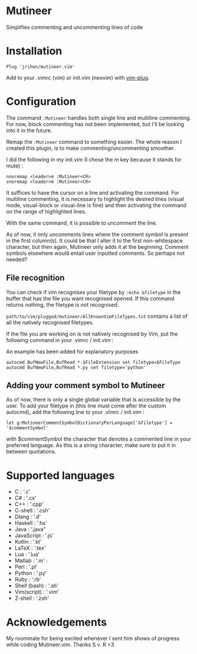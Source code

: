 # Mutineer
Simplifies commenting and uncommenting lines of code


# Installation
```vim
Plug 'jrihon/mutineer.vim'
```
Add  to your .vimrc (vim) or init.vim (neovim) with [vim-plug](https://github.com/junegunn/vim-plug).

# Configuration
The command `:Mutineer` handles both single line and multiline commenting. For now, block commenting has not been implemented, but I'll be looking into it in the future.

Remap the `:Mutineer` command to something easier. The whole reason I created this plugin, is to make commenting/uncommenting smoother.

I did the following in my init.vim (I chose the m key because it stands for mute) : 

```vim
nnoremap <leader>m :Mutineer<CR>
vnoremap <leader>m :Mutineer<CR>
```

It suffices to have the cursor on a line and activating the command.
For multiline commenting, it is necessary to highlight the desired lines (visual mode, visual-block or visual-line is fine) and then activating the command on the range of highlighted lines.

With the same command, it is possible to uncomment the line.

As of now, it only uncomments lines where the comment symbol is present in the first column(s).
It could be that I alter it to the first non-whitespace character, but then again, Mutineer only adds it at the beginning. Comment symbols elsewhere would entail user inputted comments.
So perhaps not needed?

## File recognition

You can check if vim recognises your filetype by `:echo &filetype` in the buffer that has the file you want recognised opened.
If this command returns nothing, the filetype is not recognised.

`path/to/vim/plugged/mutineer/AllKnownVimFileTypes.txt` contains a list of all the natively recognised filetypes.

If the file you are working on is not natively recognised by Vim, put the following command in your .vimrc / init.vim :

An example has been added for explanatory purposes
```vim
autocmd BufNewFile,BufRead *.$FileExtension set filetype=$FileType
autocmd BufNewFile,BufRead *.py set filetype='python'
```

## Adding your comment symbol to Mutineer
As of now, there is only a single global variable that is accessible by the user. To add your filetype in (this line must come after the custom autocmd),
add the following line to your .vimrc / init.vim :
```vim
let g:MutineerCommentSymbolDictionaryPerLanguage['&filetype'] = '$commentSymbol'
```
with $commentSymbol the character that denotes a commented line in your preferred language.
As this is a string character, make sure to put it in between quotations.

# Supported languages
- C : '.c' 
- C# : '.cs'
- C++ : '.cpp'
- C-shell : '.csh'
- Dlang : '.d' 
- Haskell : '.hs' 
- Java : '.java" 
- JavaScript : '.js' 
- Kotlin : '.kt'
- LaTeX : '.tex'
- Lua : '.lua'
- Matlab : '.m' :
- Perl : '.pl' 
- Python : '.py' 
- Ruby : '.rb' 
- Shell (bash) : '.sh' 
- Vim(script) : '.vim'
- Z-shell : '.zsh'


# Acknowledgements
My roommate for being excited whenever I sent him shows of progress while coding Mutineer.vim. Thanks S v. R <3 
